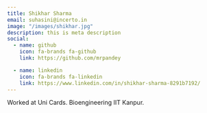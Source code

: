 ```yaml
---
title: Shikhar Sharma
email: suhasini@incerto.in
image: "/images/shikhar.jpg"
description: this is meta description
social:
  - name: github
    icon: fa-brands fa-github
    link: https://github.com/mrpandey

  - name: linkedin
    icon: fa-brands fa-linkedin
    link: https://www.linkedin.com/in/shikhar-sharma-8291b7192/
---
```


Worked at Uni Cards.
Bioengineering IIT Kanpur.